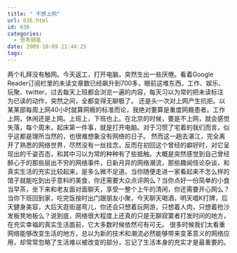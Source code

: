 ```yaml
---
title: " 不想上网"
url: 636.html
id: 636
categories:
  - 思考随笔
date: 2009-10-09 21:44:25
tags:
---
```


两个礼拜没有触网。今天返工，打开电脑，突然生出一些厌倦。看着Google Reader订阅栏里的未读文章数已经飙升到700多，眼前这堆东西，工作、娱乐、玩聚、twitter，过去每天上班都会浏览一遍的内容，每天习以为常的把未读标注为已读的动作，突然之间，全都变得无聊极了。 还是头一次对上网产生抗拒。以某某部每周上网40小时就算网瘾的标准而论，我绝对要算是重度网瘾患者。工作上网，休闲还是上网。上班上，下班也上。在北京的时候，要是不上网，就会感觉失落，每个周末，起床第一件事，就是打开电脑。对于习惯了宅着的我们而言，似乎这都是理所当然的，也很难想象没有网络的日子。 然而这一趟去湛江，完全离开了熟悉的网络世界，尽然没有一丝挂念，反而在初回这个曾经的癖好时，对它呈现出的千姿百态，和其中习以为常的种种有了些抵触。大概是突然感觉到自己曾经醉心于的那些层出不穷的网络事件，日新月异的网络潮流，那些趣闻怪论杂谈，和真实生活的充实比较起来，是多么微不足道。当你随便走进一家看起来不怎么样的馆子就能吃到出乎意料的美食，你还需要大众点评网么？当你点好一份简单的小食当早茶，坐下来和老友面对面聊天，享受一整个上午的清闲，你还需要开心网么？当你下班回到家，吃完饭按时出门跟朋友小聚，今天聊天喝酒，明天唱K打牌，后天健身美容，大后天逛街遛弯儿，你还会只想着玩网游，只想着人肉，只想着抢沙发板凳地板么？说到底，网络很大程度上还真的只是无聊寂寞者打发时间的地方，在充实幸福的真实生活面前，它大多数时候依然可有可无。 很多时候我们太看重网络能够改变生活的地方，总以为新的技术和潮流必然能够带来变革意义的网络应用，却常常忽略了生活难以被改变的部分，忘记了生活本身的充实才是最重要的。